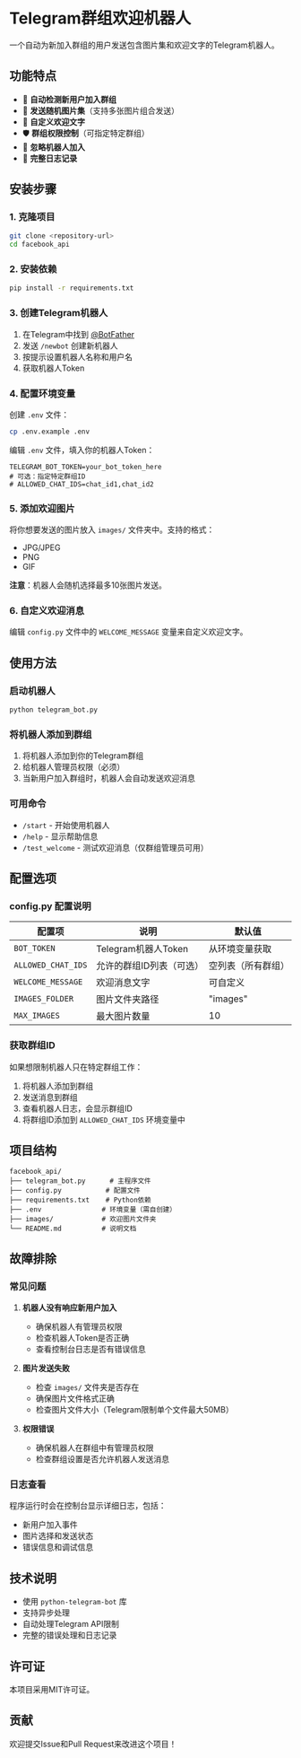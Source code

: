 # Telegram群组欢迎机器人

一个自动为新加入群组的用户发送包含图片集和欢迎文字的Telegram机器人。

## 功能特点

- 🎯 **自动检测新用户加入群组**
- 📸 **发送随机图片集**（支持多张图片组合发送）
- 💬 **自定义欢迎文字**
- 🛡️ **群组权限控制**（可指定特定群组）
- 🤖 **忽略机器人加入**
- 📝 **完整日志记录**

## 安装步骤

### 1. 克隆项目
```bash
git clone <repository-url>
cd facebook_api
```

### 2. 安装依赖
```bash
pip install -r requirements.txt
```

### 3. 创建Telegram机器人
1. 在Telegram中找到 [@BotFather](https://t.me/BotFather)
2. 发送 `/newbot` 创建新机器人
3. 按提示设置机器人名称和用户名
4. 获取机器人Token

### 4. 配置环境变量
创建 `.env` 文件：
```bash
cp .env.example .env
```

编辑 `.env` 文件，填入你的机器人Token：
```
TELEGRAM_BOT_TOKEN=your_bot_token_here
# 可选：指定特定群组ID
# ALLOWED_CHAT_IDS=chat_id1,chat_id2
```

### 5. 添加欢迎图片
将你想要发送的图片放入 `images/` 文件夹中。支持的格式：
- JPG/JPEG
- PNG
- GIF

**注意**：机器人会随机选择最多10张图片发送。

### 6. 自定义欢迎消息
编辑 `config.py` 文件中的 `WELCOME_MESSAGE` 变量来自定义欢迎文字。

## 使用方法

### 启动机器人
```bash
python telegram_bot.py
```

### 将机器人添加到群组
1. 将机器人添加到你的Telegram群组
2. 给机器人管理员权限（必须）
3. 当新用户加入群组时，机器人会自动发送欢迎消息

### 可用命令
- `/start` - 开始使用机器人
- `/help` - 显示帮助信息  
- `/test_welcome` - 测试欢迎消息（仅群组管理员可用）

## 配置选项

### config.py 配置说明

| 配置项 | 说明 | 默认值 |
|--------|------|--------|
| `BOT_TOKEN` | Telegram机器人Token | 从环境变量获取 |
| `ALLOWED_CHAT_IDS` | 允许的群组ID列表（可选） | 空列表（所有群组） |
| `WELCOME_MESSAGE` | 欢迎消息文字 | 可自定义 |
| `IMAGES_FOLDER` | 图片文件夹路径 | "images" |
| `MAX_IMAGES` | 最大图片数量 | 10 |

### 获取群组ID
如果想限制机器人只在特定群组工作：
1. 将机器人添加到群组
2. 发送消息到群组
3. 查看机器人日志，会显示群组ID
4. 将群组ID添加到 `ALLOWED_CHAT_IDS` 环境变量中

## 项目结构

```
facebook_api/
├── telegram_bot.py      # 主程序文件
├── config.py           # 配置文件
├── requirements.txt    # Python依赖
├── .env               # 环境变量（需自创建）
├── images/            # 欢迎图片文件夹
└── README.md          # 说明文档
```

## 故障排除

### 常见问题

1. **机器人没有响应新用户加入**
   - 确保机器人有管理员权限
   - 检查机器人Token是否正确
   - 查看控制台日志是否有错误信息

2. **图片发送失败**
   - 检查 `images/` 文件夹是否存在
   - 确保图片文件格式正确
   - 检查图片文件大小（Telegram限制单个文件最大50MB）

3. **权限错误**
   - 确保机器人在群组中有管理员权限
   - 检查群组设置是否允许机器人发送消息

### 日志查看
程序运行时会在控制台显示详细日志，包括：
- 新用户加入事件
- 图片选择和发送状态
- 错误信息和调试信息

## 技术说明

- 使用 `python-telegram-bot` 库
- 支持异步处理
- 自动处理Telegram API限制
- 完整的错误处理和日志记录

## 许可证

本项目采用MIT许可证。

## 贡献

欢迎提交Issue和Pull Request来改进这个项目！
